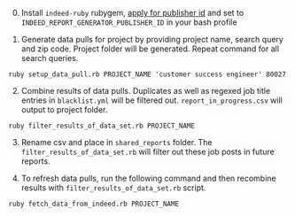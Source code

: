 0. Install `indeed-ruby` rubygem, [apply for publisher id](https://www.indeed.com/publisher) and set to `INDEED_REPORT_GENERATOR_PUBLISHER_ID` in your bash profile

1. Generate data pulls for project by providing project name, search query and zip code. Project folder will be generated. Repeat command for all search queries.

```
ruby setup_data_pull.rb PROJECT_NAME 'customer success engineer' 80027
```

2. Combine results of data pulls. Duplicates as well as regexed job title entries in `blacklist.yml` will be filtered out. `report_in_progress.csv` will output to project folder.

```
ruby filter_results_of_data_set.rb PROJECT_NAME
```

3. Rename csv and place in `shared_reports` folder. The `filter_results_of_data_set.rb` will filter out these job posts in future reports.

4. To refresh data pulls, run the following command and then recombine results with `filter_results_of_data_set.rb` script.

```
ruby fetch_data_from_indeed.rb PROJECT_NAME
```
